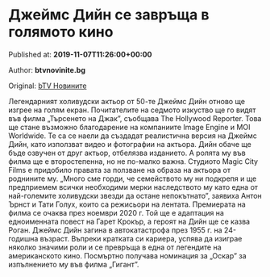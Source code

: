 
# Джеймс Дийн се завръща в голямото кино

Published at: **2019-11-07T11:26:00+00:00**

Author: **btvnovinite.bg**

Original: [bTV Новините](https://btvnovinite.bg/lifestyle/liubopitno/dzhejms-dijn-se-zavrashta-v-goljamoto-kino.html)

Легендарният холивудски актьор от 50-те Джеймс Дийн отново ще изгрее на голям екран. Почитателите на седмото изкуство ще го видят във филма „Търсенето на Джак”, съобщава The Hollywood Reporter.
Това ще стане възможно благодарение на компаниите Image Engine и MOI Worldwide. Те са се наели да създадат реалистична версия на Джеймс Дийн, като използват видео и фотографии на актьора.
Дийн обаче ще бъде озвучен от друг актьор, отбелязва изданието. А ролята му във филма ще е второстепенна, но не по-малко важна.
Студиото Magic City Films е придобило правата за ползване на образа на актьора от роднините му.
„Много сме горди, че семейството му ни подкрепя и ще предприемем всички необходими мерки наследството му като една от най-големите холивудски звезди да остане непокътнато”, заявиха Антон Ърнст и Тати Голух, които са режисьори на лентата.
Премиерата на филма се очаква през ноември 2020 г. Той ще е адаптация на едноименната повест на Гарет Крокър, а героят на Дийн ще се казва Роган.
Джеймс Дийн загина в автокатастрофа през 1955 г. на 24-годишна възраст. Въпреки кратката си кариера, успява да изиграе няколко значими роли и се превръща в една от легендите на американското кино. Посмъртно получава номинация за „Оскар” за изпълнението му във филма „Гигант”.
